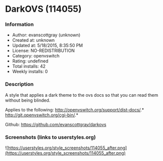 # DarkOVS (114055)

### Information
- Author: evanscottgray (unknown)
- Created at: unknown
- Updated at: 5/18/2015, 8:35:50 PM
- License: NO-REDISTRIBUTION
- Category: openvswitch
- Rating: undefined
- Total installs: 42
- Weekly installs: 0


### Description
A style that applies a dark theme to the ovs docs so that you can read them without being blinded.

Applies to the following:
http://openvswitch.org/support/dist-docs/.*
http://git.openvswitch.org/cgi-bin/.*

Github: 
https://github.com/evanscottgray/darkovs


### Screenshots (links to userstyles.org)
![https://userstyles.org/style_screenshots/114055_after.png](https://userstyles.org/style_screenshots/114055_after.png)


